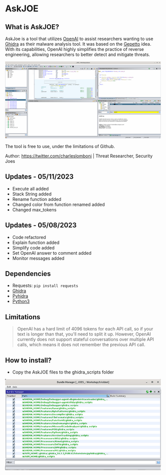 # AskJOE

## What is AskJOE?
AskJoe is a tool that utilizes [OpenAI](https://openai.com/) to assist researchers wanting to use [Ghidra](https://github.com/NationalSecurityAgency/ghidra) as their malware analysis tool. It was based on the [Gepetto](https://github.com/JusticeRage/Gepetto) idea.
With its capabilities, OpenAI highly simplifies the practice of reverse engineering, allowing researchers to better detect and mitigate threats. 

![AskJOE Running](/imgs/AskJOE-Running.gif "AskJOE Running")

The tool is free to use, under the limitations of Github.

Author: https://twitter.com/charleslomboni | Threat Researcher, Security Joes

## Updates - 05/11/2023
- Execute all added
- Stack String added
- Rename function added
- Changed color from function renamed added
- Changed max_tokens

## Updates - 05/08/2023
- Code refactored
- Explain function added
- Simplify code added
- Set OpenAI answer to comment added
- Monitor messages added


## Dependencies
- Requests: `pip install requests`
- [Ghidra](https://github.com/NationalSecurityAgency/ghidra)
- [Pyhidra](https://github.com/dod-cyber-crime-center/pyhidra)
- [Python3](https://www.python.org/downloads/)


## Limitations
> OpenAI has a hard limit of 4096 tokens for each API call, so if your text is longer than that, you'll need to split it up. However, OpenAI currently does not support stateful conversations over multiple API calls, which means it does not remember the previous API call.


## How to install?
- Copy the AskJOE files to the ghidra_scripts folder

![ghidra_scripts](/imgs/ghidra_scripts_folder.png "ghidra_scripts")